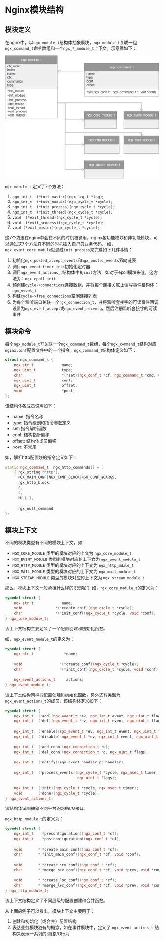 # Nginx模块结构

## 模块定义

在nginx中，以`ngx_module_t`结构体抽象模块，`ngx_module_t`关联一组`ngx_command_t`命令数组和一个`ngx_*_module_t`上下文。示意图如下：

![Nginx模块结构图](_images/nginx_module.png)

`ngx_module_t` 定义了7个方法：

  1. `ngx_int_t  (*init_master)(ngx_log_t *log);`
  2. `ngx_int_t  (*init_module)(ngx_cycle_t *cycle);`
  3. `ngx_int_t  (*init_process)(ngx_cycle_t *cycle);`
  4. `ngx_int_t  (*init_thread)(ngx_cycle_t *cycle);`
  5. `void  (*exit_thread)(ngx_cycle_t *cycle);`
  6. `void  (*exit_process)(ngx_cycle_t *cycle);`
  7. `void (*exit_master)(ngx_cycle_t *cycle);`

这7个方法在nginx中会在不同的时机被调用，nginx各功能模块和非功能模块，可以通过这7个方法在不同的时机插入自己的业务代码。
如，`ngx_event_core_module`就通过`init_process`来完成如下几件事情：

  1. 初始化`ngx_posted_accept_events`和`ngx_posted_events`双向链表
  2. 调用`ngx_event_timer_init`初始化定时器
  3. 调用`ngx_event_actions_t`结构体中的`init`方法，如对于epoll模块来说，这方法为：`ngx_epoll_init`
  4. 预创建`cycle->connections`连接数组，并将每个连接关联上读写事件结构体：`ngx_event_t`
  5. 构建`cycle->free_connections`空闲连接列表
  6. 为每个监听端口关联一个`ngx_connection_t`，并将监听套接字的可读事件回调设置为`ngx_event_accept`或`ngx_event_recvmsg`，然后注册监听套接字的可读事件

## 模块命令

每个`ngx_module_t`可关联一个`ngx_command_t`数组，每个`ngx_command_t`结构对应`nginx.conf`配置文件中的一个指令。`ngx_command_t`结构体定义如下：

``` c++
struct ngx_command_s {
    ngx_str_t             name;
    ngx_uint_t            type;
    char                  *(*set)(ngx_conf_t *cf, ngx_command_t *cmd, void *conf);
    ngx_uint_t            conf;
    ngx_uint_t            offset;
    void                  *post;
};
```

该结构体各成员说明如下：

  * name: 指令名称
  * type: 指令级别和指令参数定义
  * set: 指令解析函数
  * conf: 结构指针偏移
  * offset: 结构体成员偏移
  * post: 不常用

如，解析http配置块的指令定义如下：

``` c++
static ngx_command_t  ngx_http_commands[] = {
    { ngx_string("http"),
      NGX_MAIN_CONF|NGX_CONF_BLOCK|NGX_CONF_NOARGS,
      ngx_http_block,
      0,
      0,
      NULL },

      ngx_null_command
};
```

## 模块上下文

不同的模块类型有不同的模块上下文，如：

  * `NGX_CORE_MODULE` 类型的模块对应的上文为 `ngx_core_module_t`
  * `NGX_EVENT_MODULE` 类型的模块对应的上下文为 `ngx_event_module_t`
  * `NGX_HTTP_MODULE` 类型的模块对应的上下文为 `ngx_http_mdule_t`
  * `NGX_MAIL_MODULE` 类型的模块对应的上下文为 `ngx_mail_module_t`
  * `NGX_STREAM_MODULE` 类型的模块对应的上下文为 `ngx_stream_module_t`

那么，模块上下文一般承担什么样的职责呢？
如，`ngx_core_module_t`的定义为：

``` c++
typedef struct {
    ngx_str_t             name;
    void               *(*create_conf)(ngx_cycle_t *cycle);
    char               *(*init_conf)(ngx_cycle_t *cycle, void *conf);
} ngx_core_module_t;
```

该上下文结构主要定义了一个配置创建和初始化函数。

如，`ngx_event_module_t`的定义为：

``` c++
typedef struct {
    ngx_str_t              *name;

    void                 *(*create_conf)(ngx_cycle_t *cycle);
    char                 *(*init_conf)(ngx_cycle_t *cycle, void *conf);

    ngx_event_actions_t     actions;
} ngx_event_module_t;
```

该上下文结构同样有配置创建和初始化函数，另外还有类型为`ngx_event_actions_t`的成员，该结构体定义如下：

``` c++
typedef struct {
    ngx_int_t  (*add)(ngx_event_t *ev, ngx_int_t event, ngx_uint_t flags);
    ngx_int_t  (*del)(ngx_event_t *ev, ngx_int_t event, ngx_uint_t flags);

    ngx_int_t  (*enable)(ngx_event_t *ev, ngx_int_t event, ngx_uint_t flags);
    ngx_int_t  (*disable)(ngx_event_t *ev, ngx_int_t event, ngx_uint_t flags);

    ngx_int_t  (*add_conn)(ngx_connection_t *c);
    ngx_int_t  (*del_conn)(ngx_connection_t *c, ngx_uint_t flags);

    ngx_int_t  (*notify)(ngx_event_handler_pt handler);

    ngx_int_t  (*process_events)(ngx_cycle_t *cycle, ngx_msec_t timer,
                                 ngx_uint_t flags);

    ngx_int_t  (*init)(ngx_cycle_t *cycle, ngx_msec_t timer);
    void       (*done)(ngx_cycle_t *cycle);
} ngx_event_actions_t;
```

该结构体试图抽象不同平台的网络I/O接口。

`ngx_http_module_t`的定义为：

``` c++
typedef struct {
    ngx_int_t   (*preconfiguration)(ngx_conf_t *cf);
    ngx_int_t   (*postconfiguration)(ngx_conf_t *cf);

    void       *(*create_main_conf)(ngx_conf_t *cf);
    char       *(*init_main_conf)(ngx_conf_t *cf, void *conf);

    void       *(*create_srv_conf)(ngx_conf_t *cf);
    char       *(*merge_srv_conf)(ngx_conf_t *cf, void *prev, void *conf);

    void       *(*create_loc_conf)(ngx_conf_t *cf);
    char       *(*merge_loc_conf)(ngx_conf_t *cf, void *prev, void *conf);
} ngx_http_module_t;
```

该上下文结构定义了不同层级的配置创建和合并函数。

从上面的例子可以看出，模块上下文主要用于：

  1. 创建和初始化（或合并）配置结构
  2. 表达业务模块独有的概念，如在事件模块中，定义了 `ngx_event_actions_t` 结构来表示一系列的网络I/O行为
